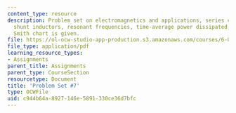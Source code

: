 ```yaml
---
content_type: resource
description: Problem set on electromagnetics and applications, series capacitors and
  shunt inductors, resonant frequencies, time-average power dissipated, and a complete
  Smith chart is given.
file: https://ol-ocw-studio-app-production.s3.amazonaws.com/courses/6-013-electromagnetics-and-applications-fall-2005/c944b64a8927146e5891330ce36d7bfc_ps7.pdf
file_type: application/pdf
learning_resource_types:
- Assignments
parent_title: Assignments
parent_type: CourseSection
resourcetype: Document
title: 'Problem Set #7'
type: OCWFile
uid: c944b64a-8927-146e-5891-330ce36d7bfc
---
```

